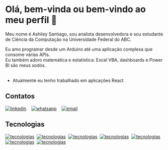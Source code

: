 <h1>Olá, bem-vinda ou bem-vindo ao meu perfil 👋</h1>
<p>Meu nome é Ashiley Santiago, sou analista desenvolvedora e sou estudante de Ciência da Computação na Universidade Federal do ABC.</p>
Eu amo programar desde um Arduino até uma aplicação complexa que consome várias APIs.<br/>
Eu também adoro matemática e estatística: Excel VBA, dashboards e Power BI são meus xodós.<br/><br/>

- Atualmente eu tenho trabalhado em aplicações React<br/>

## Contatos
[![linkedin](https://img.shields.io/badge/LinkedIn-007bb6.svg?style=for-the-badge&logo=Linkedin)](https://www.linkedin.com/in/ashiley-santiago/)&nbsp;&nbsp;&nbsp;
[![whatsapp](https://img.shields.io/badge/WhatsApp-34af23.svg?style=for-the-badge&logo=whatsapp&logoColor=white)](https://api.whatsapp.com/send?phone=5511976989145&text=Oi,%20Ashiley.%20Te%20achei%20no%20Github)&nbsp;&nbsp;&nbsp;
[![email](https://img.shields.io/badge/Email-da4d39.svg?style=for-the-badge&logo=Gmail&logoColor=white)](mailto:ashiley.santiago.r@gmail.com) 

## Tecnologias
[![tecnologias](https://img.shields.io/badge/PHP-785DA4.svg?logo=php&logoColor=white)](https://github.com/AshileySabah)&nbsp;
[![tecnologias](https://img.shields.io/badge/React_JS-007BB6.svg?logo=react&logoColor=white)](https://github.com/AshileySabah)&nbsp;
[![tecnologias](https://img.shields.io/badge/JS-yellow.svg?logo=javascript&logoColor=white)](https://github.com/AshileySabah)&nbsp;
[![tecnologias](https://img.shields.io/badge/TS-007BB6.svg?logo=typescript&logoColor=white)](https://github.com/AshileySabah)&nbsp;
[![tecnologias](https://img.shields.io/badge/Java-5C5D5E.svg?logo=java&logoColor=white)](https://github.com/AshileySabah)&nbsp;
[![tecnologias](https://img.shields.io/badge/HTML-EC630B.svg?logo=html5&logoColor=white)](https://github.com/AshileySabah)&nbsp;
[![tecnologias](https://img.shields.io/badge/CSS-1151F2.svg?logo=css3&logoColor=white)](https://github.com/AshileySabah)
